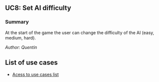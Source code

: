 ## UC8: Set AI difficulty
### Summary
At the start of the game the user can change the difficulty of the AI (easy, medium, hard).

*Author: Quentin*

## List of use cases
* [Acess to use cases list][L]

[L]:../UserCase.md